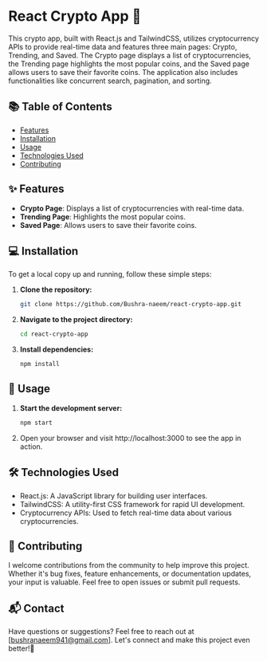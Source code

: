 # React Crypto App 🚀

This crypto app, built with React.js and TailwindCSS, utilizes cryptocurrency APIs to provide real-time data and features three main pages: Crypto, Trending, and Saved. The Crypto page displays a list of cryptocurrencies, the Trending page highlights the most popular coins, and the Saved page allows users to save their favorite coins. The application also includes functionalities like concurrent search, pagination, and sorting.

## 📚 Table of Contents

- [Features](#features)
- [Installation](#installation)
- [Usage](#usage)
- [Technologies Used](#technologies-used)
- [Contributing](#contributing)

## ✨ Features

- **Crypto Page**: Displays a list of cryptocurrencies with real-time data.
- **Trending Page**: Highlights the most popular coins.
- **Saved Page**: Allows users to save their favorite coins.

## 💻 Installation

To get a local copy up and running, follow these simple steps:

1. **Clone the repository:**

   ```bash
   git clone https://github.com/Bushra-naeem/react-crypto-app.git
   ```

2. **Navigate to the project directory:**

   ```bash
   cd react-crypto-app
   ```

3. **Install dependencies:**
   ```bash
   npm install
   ```

## 🔧 Usage

1. **Start the development server:**

   ```bash
   npm start
   ```

2. Open your browser and visit http://localhost:3000 to see the app in action.

## 🛠️ Technologies Used

- React.js: A JavaScript library for building user interfaces.
- TailwindCSS: A utility-first CSS framework for rapid UI development.
- Cryptocurrency APIs: Used to fetch real-time data about various cryptocurrencies.

## 🤝 Contributing

I welcome contributions from the community to help improve this project. Whether it's bug fixes, feature enhancements, or documentation updates, your input is valuable. Feel free to open issues or submit pull requests.

## 📬 Contact

Have questions or suggestions? Feel free to reach out at [bushranaeem941@gmail.com]. Let's connect and make this project even better!🤍
